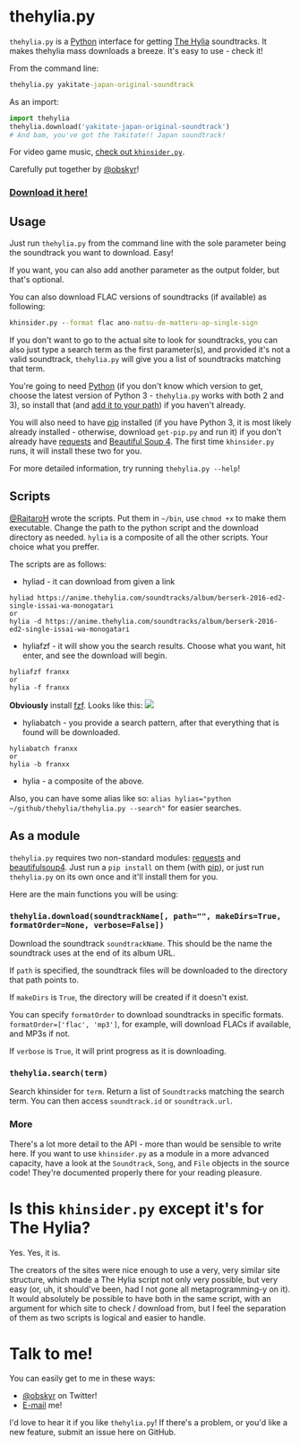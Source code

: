 # thehylia.py

`thehylia.py` is a [Python](https://www.python.org/) interface for getting [The Hylia](http://anime.thehylia.com/soundtracks/) soundtracks. It makes thehylia mass downloads a breeze. It's easy to use - check it!

From the command line:

```cmd
thehylia.py yakitate-japan-original-soundtrack
```

As an import:

```python
import thehylia
thehylia.download('yakitate-japan-original-soundtrack')
# And bam, you've got the Yakitate!! Japan soundtrack!
```

For video game music, [check out `khinsider.py`](https://github.com/obskyr/khinsider).

Carefully put together by [@obskyr](http://twitter.com/obskyr)!

### **[Download it here!](https://github.com/obskyr/thehylia/archive/master.zip)**

## Usage

Just run `thehylia.py` from the command line with the sole parameter being the soundtrack you want to download. Easy!

If you want, you can also add another parameter as the output folder, but that's optional.

You can also download FLAC versions of soundtracks (if available) as following:

```cmd
khinsider.py --format flac ano-natsu-de-matteru-op-single-sign
```

If you don't want to go to the actual site to look for soundtracks, you can also just type a search term as the first parameter(s), and provided it's not a valid soundtrack, `thehylia.py` will give you a list of soundtracks matching that term.

You're going to need [Python](https://www.python.org/downloads/) (if you don't know which version to get, choose the latest version of Python 3 - `thehylia.py` works with both 2 and 3), so install that (and [add it to your path](http://superuser.com/a/143121)) if you haven't already.

You will also need to have [pip](https://pip.readthedocs.org/en/latest/installing.html) installed (if you have Python 3, it is most likely already installed - otherwise, download `get-pip.py` and run it) if you don't already have [requests](https://pypi.python.org/pypi/requests) and [Beautiful Soup 4](https://pypi.python.org/pypi/beautifulsoup4). The first time `khinsider.py` runs, it will install these two for you.

For more detailed information, try running `thehylia.py --help`!

## Scripts
[@RaitaroH](https://github.com/RaitaroH) wrote the scripts. Put them in `~/bin`, use `chmod +x` to make them executable. Change the path to the python script and the download directory as needed. `hylia` is a composite of all the other scripts. Your choice what you preffer.

The scripts are as follows:
+ hyliad - it can download from given a link

```
hyliad https://anime.thehylia.com/soundtracks/album/berserk-2016-ed2-single-issai-wa-monogatari
or
hylia -d https://anime.thehylia.com/soundtracks/album/berserk-2016-ed2-single-issai-wa-monogatari
```

+ hyliafzf - it will show you the search results. Choose what you want, hit enter, and see the download will begin. 

```
hyliafzf franxx
or
hylia -f franxx
```

**Obviously** install [fzf](https://github.com/junegunn/fzf). Looks like this:
![](https://i.imgur.com/hrLi41r.png)

+ hyliabatch - you provide a search pattern, after that everything that is found will be downloaded.

```
hyliabatch franxx
or
hylia -b franxx
```

+ hylia - a composite of the above.

Also, you can have some alias like so: `alias hylias="python ~/github/thehylia/thehylia.py --search"` for easier searches. 
## As a module

`thehylia.py` requires two non-standard modules: [requests](https://pypi.python.org/pypi/requests) and [beautifulsoup4](https://pypi.python.org/pypi/beautifulsoup4). Just run a `pip install` on them (with [pip](https://pip.readthedocs.org/en/latest/installing.html)), or just run `thehylia.py` on its own once and it'll install them for you.

Here are the main functions you will be using:

### `thehylia.download(soundtrackName[, path="", makeDirs=True, formatOrder=None, verbose=False])`

Download the soundtrack `soundtrackName`. This should be the name the soundtrack uses at the end of its album URL.

If `path` is specified, the soundtrack files will be downloaded to the directory that path points to.

If `makeDirs` is `True`, the directory will be created if it doesn't exist.

You can specify `formatOrder` to download soundtracks in specific formats. `formatOrder=['flac', 'mp3']`, for example, will download FLACs if available, and MP3s if not.

If `verbose` is `True`, it will print progress as it is downloading.

### `thehylia.search(term)`

Search khinsider for `term`. Return a list of `Soundtrack`s matching the search term. You can then access `soundtrack.id` or `soundtrack.url`.

### More

There's a lot more detail to the API - more than would be sensible to write here. If you want to use `khinsider.py` as a module in a more advanced capacity, have a look at the `Soundtrack`, `Song`, and `File` objects in the source code! They're documented properly there for your reading pleasure.

# Is this `khinsider.py` except it's for The Hylia?

Yes. Yes, it is.

The creators of the sites were nice enough to use a very, very similar site structure, which made a The Hylia script not only very possible, but very easy (or, uh, it should've been, had I not gone all metaprogramming-y on it). It would absolutely be possible to have both in the same script, with an argument for which site to check / download from, but I feel the separation of them as two scripts is logical and easier to handle.

# Talk to me!

You can easily get to me in these ways:

* [@obskyr](http://twitter.com/obskyr/) on Twitter!
* [E-mail](mailto:powpowd@gmail.com) me!

I'd love to hear it if you like `thehylia.py`! If there's a problem, or you'd like a new feature, submit an issue here on GitHub.
